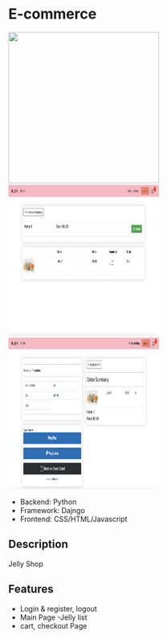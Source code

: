 # E-commerce
<img src="cart_app/static/images/Screen Shot 2022-04-15 at 8.46.04 PM.png" width="300" height="300">
<img src="cart_app/static/images/Screen Shot 2022-04-15 at 8.46.44 PM.png" width="300" height="300">
<img src="cart_app/static/images/Screen Shot 2022-04-15 at 8.50.24 PM.png" width="300" height="300">
<ul>
  <li> Backend: Python</li>
  <li> Framework: Dajngo</li>
  <li> Frontend: CSS/HTML/Javascript</li>
</ul>


## Description
<p>
Jelly Shop
</p>


## Features
<ul>
  <li> Login &amp; register, logout</li>
  <li> Main Page -Jelly list</li>
  <li> cart, checkout Page</li>
</ul>


